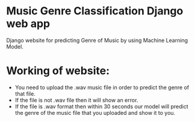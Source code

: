 # Music Genre Classification Django web app 
 Django website for predicting Genre of Music by using Machine Learning Model.
 
# Working of website:
* You need to upload the .wav music file in order to predict the genre of that file.
* If the file is not .wav file then it will show an error.
* If the file is .wav format then within 30 seconds our model will predict the genre of the music file that you uploaded and show it to you.
